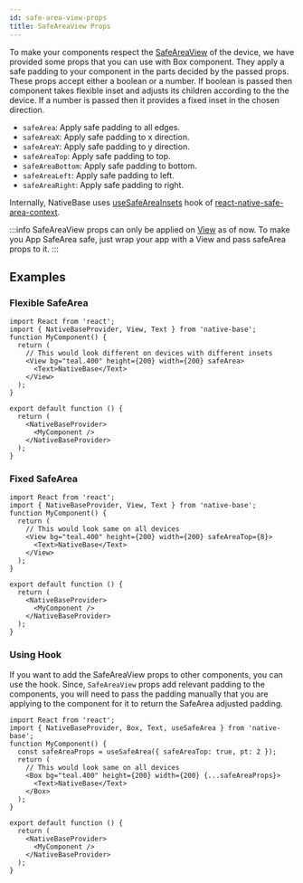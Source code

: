 ```yaml
---
id: safe-area-view-props
title: SafeAreaView Props
---
```


To make your components respect the [SafeAreaView](https://reactnative.dev/docs/safeareaview) of the device, we have provided some props that you can use with Box component. They apply a safe padding to your component in the parts decided by the passed props. These props accept either a boolean or a number. If boolean is passed then component takes flexible inset and adjusts its children according to the the device. If a number is passed then it provides a fixed inset in the chosen direction.

- `safeArea`: Apply safe padding to all edges.
- `safeAreaX`: Apply safe padding to x direction.
- `safeAreaY`: Apply safe padding to y direction.
- `safeAreaTop`: Apply safe padding to top.
- `safeAreaBottom`: Apply safe padding to bottom.
- `safeAreaLeft`: Apply safe padding to left.
- `safeAreaRight`: Apply safe padding to right.

Internally, NativeBase uses [useSafeAreaInsets](https://docs.expo.io/versions/latest/sdk/safe-area-context/#hooks) hook of [react-native-safe-area-context](https://github.com/th3rdwave/react-native-safe-area-context).

:::info
SafeAreaView props can only be applied on [View](view.md) as of now. To make you App SafeArea safe, just wrap your app with a View and pass safeArea props to it.
:::

## Examples

### Flexible SafeArea

```SnackPlayer name=SafeAreaView%20Boolean
import React from 'react';
import { NativeBaseProvider, View, Text } from 'native-base';
function MyComponent() {
  return (
    // This would look different on devices with different insets
    <View bg="teal.400" height={200} width={200} safeArea>
      <Text>NativeBase</Text>
    </View>
  );
}

export default function () {
  return (
    <NativeBaseProvider>
      <MyComponent />
    </NativeBaseProvider>
  );
}
```

### Fixed SafeArea

```SnackPlayer name=SafeAreaView%20Boolean
import React from 'react';
import { NativeBaseProvider, View, Text } from 'native-base';
function MyComponent() {
  return (
    // This would look same on all devices
    <View bg="teal.400" height={200} width={200} safeAreaTop={8}>
      <Text>NativeBase</Text>
    </View>
  );
}

export default function () {
  return (
    <NativeBaseProvider>
      <MyComponent />
    </NativeBaseProvider>
  );
}

```

### Using Hook

If you want to add the SafeAreaView props to other components, you can use the hook. Since, `SafeAreaView` props add relevant padding to the components, you will need to pass the padding manually that you are applying to the component for it to return the SafeArea adjusted padding.

```SnackPlayer name=SafeAreaView%20Boolean
import React from 'react';
import { NativeBaseProvider, Box, Text, useSafeArea } from 'native-base';
function MyComponent() {
  const safeAreaProps = useSafeArea({ safeAreaTop: true, pt: 2 });
  return (
    // This would look same on all devices
    <Box bg="teal.400" height={200} width={200} {...safeAreaProps}>
      <Text>NativeBase</Text>
    </Box>
  );
}

export default function () {
  return (
    <NativeBaseProvider>
      <MyComponent />
    </NativeBaseProvider>
  );
}

```
